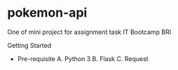 # pokemon-api
One of mini project for assignment task IT Bootcamp BRI

Getting Started
 - Pre-requisite
   A. Python 3
   B. Flask
   C. Request

